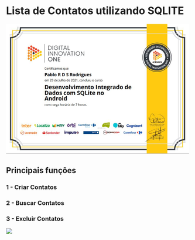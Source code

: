 # Lista de Contatos utilizando SQLITE

<img src="images/certificado.JPG" width="500">

## Principais funções

### 1 - Criar Contatos

### 2 - Buscar Contatos

###  3 - Excluir Contatos

<img src="images/ContactList.gif" width="400">



